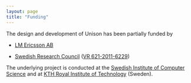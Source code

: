 ```yaml
---
layout: page
title: "Funding"
---
```


The design and development of Unison has been partially funded by

- [LM Ericsson AB](https://www.ericsson.com/)

- [Swedish Research Council](http://www.vr.se/) ([VR 621-2011-6229](http://www.gecode.org/~schulte/projects/unison.html))

The underlying project is conducted at the [Swedish Institute of Computer
Science](http://www.sics.se/) and at [KTH Royal Institute of
Technology](http://www.kth.se) (Sweden).